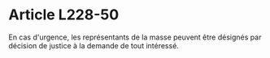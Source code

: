 # Article L228-50

En cas d'urgence, les représentants de la masse peuvent être désignés par décision de justice à la demande de tout intéressé.